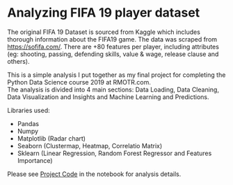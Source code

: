 # Analyzing FIFA 19 player dataset

The original FIFA 19 Dataset  is sourced from Kaggle which includes thorough information about the FIFA19 game. The data was
scraped from https://sofifa.com/. There are +80 features per player, including attributes (eg: shooting, passing, defending skills, value &
wage, release clause and others).

This is a simple analysis I put together as my final project for completing the Python Data Science course 2019 at RMOTR.com. <br>
The analysis is divided into 4 main sections: Data Loading, Data Cleaning, Data Visualization and Insights and Machine Learning and Predictions. 

Libraries used:
* Pandas
* Numpy
* Matplotlib (Radar chart)
* Seaborn (Clustermap, Heatmap, Correlatio Matrix)
* Sklearn (Linear Regression, Random Forest Regressor and Features Importance)

Please see [Project Code](https://github.com/jojoms711/FIFA-2019-data-analysis/blob/master/Project%20code.ipynb) in the notebook for analysis details.